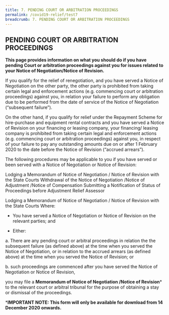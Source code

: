 ```yaml
---
title: 7. PENDING COURT OR ARBITRATION PROCEEDINGS
permalink: /covid19-relief/test7
breadcrumb: 7. PENDING COURT OR ARBITRATION PROCEEDINGS
---
```

## PENDING COURT OR ARBITRATION PROCEEDINGS ##

**This page provides information on what you should do if you have pending Court or arbitration proceedings against you for issues related to your Notice of Negotiation/Notice of Revision.**

If you qualify for the relief of renegotiation, and you have served a Notice of Negotiation on the other party, the other party is prohibited from taking certain legal and enforcement actions (e.g. commencing court or arbitration proceedings) against you, in relation your failure to perform any obligation due to be performed from the date of service of the Notice of Negotiation (“subsequent failure”). 

On the other hand, if you qualify for relief under the Repayment Scheme for hire-purchase and equipment rental contracts and you have served a Notice of Revision on your financing or leasing company, your financing/ leasing company is prohibited from taking certain legal and enforcement actions (e.g. commencing court or arbitration proceedings) against you, in respect of your failure to pay any outstanding amounts due on or after 1 February 2020 to the date before the Notice of Revision (“accrued arrears”).  

The following procedures may be applicable to you if you have served or been served with a Notice of Negotiation or Notice of Revision:

Lodging a Memorandum of Notice of Negotiation / Notice of Revision with the State Courts 
Withdrawal of the Notice of Negotiation /Notice of Adjustment /Notice of Compensation 
Submitting a Notification of Status of Proceedings before Adjustment Relief Assessor 


Lodging a Memorandum of Notice of Negotiation / Notice of Revision with the State Courts 
Where: 
* You have served a Notice of Negotiation or Notice of Revision on the relevant parties; and

*	Either: 

  a.	There are any pending court or arbitral proceedings in relation the the subsequent failure (as defined above) at the time when you served the Notice of Negotiation, or in relation to the accrued arrears (as defined above) at the time when you served the Notice of Revision; or 

  b.	such proceedings are commenced after you have served the Notice of Negotiation or Notice of Revision, 
  
  
you may file a **Memorandum of Notice of Negotiation /Notice of Revision*** to the relevant court or arbitral tribunal for the purpose of obtaining a stay or dismissal of the proceedings.

***IMPORTANT NOTE: This form will only be available for download from 14 December 2020 onwards.**



